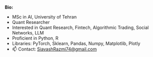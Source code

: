 **Bio:**
- MSc in AI, University of Tehran
- Quant Researcher
- Interested in Quant Research, Fintech, Algorithmic Trading, Social Networks, LLM  
- Proficient in Python, R  
- Libraries: PyTorch, Sklearn, Pandas, Numpy, Matplotlib, Plotly  
- 📫 Contact: SiavashRazmi74@gmail.com
